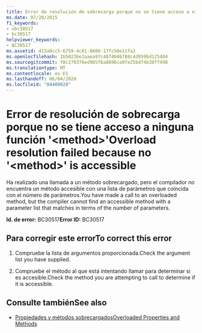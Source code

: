 ```yaml
---
title: Error de resolución de sobrecarga porque no se tiene acceso a ninguna función '<method>'
ms.date: 07/20/2015
f1_keywords:
- vbc30517
- bc30517
helpviewer_keywords:
- BC30517
ms.assetid: d13a0cc5-6759-4c81-8606-17fc50e11fa2
ms.openlocfilehash: 1b5023be1aaea97c4874046788c4d959bd125404
ms.sourcegitcommit: f8c270376ed905f6a8896ce0fe25b4f4b38ff498
ms.translationtype: MT
ms.contentlocale: es-ES
ms.lasthandoff: 06/04/2020
ms.locfileid: "84409028"
---
```

# <a name="overload-resolution-failed-because-no-method-is-accessible"></a><span data-ttu-id="e7c9d-102">Error de resolución de sobrecarga porque no se tiene acceso a ninguna función '\<method>'</span><span class="sxs-lookup"><span data-stu-id="e7c9d-102">Overload resolution failed because no '\<method>' is accessible</span></span>
<span data-ttu-id="e7c9d-103">Ha realizado una llamada a un método sobrecargado, pero el compilador no encuentra un método accesible con una lista de parámetros que coincida con el número de parámetros.</span><span class="sxs-lookup"><span data-stu-id="e7c9d-103">You have made a call to an overloaded method, but the compiler cannot find an accessible method with a parameter list that matches in terms of the number of parameters.</span></span>  
  
 <span data-ttu-id="e7c9d-104">**Id. de error:** BC30517</span><span class="sxs-lookup"><span data-stu-id="e7c9d-104">**Error ID:** BC30517</span></span>  
  
## <a name="to-correct-this-error"></a><span data-ttu-id="e7c9d-105">Para corregir este error</span><span class="sxs-lookup"><span data-stu-id="e7c9d-105">To correct this error</span></span>  
  
1. <span data-ttu-id="e7c9d-106">Compruebe la lista de argumentos proporcionada.</span><span class="sxs-lookup"><span data-stu-id="e7c9d-106">Check the argument list you have supplied.</span></span>  
  
2. <span data-ttu-id="e7c9d-107">Compruebe el método al que está intentando llamar para determinar si es accesible.</span><span class="sxs-lookup"><span data-stu-id="e7c9d-107">Check the method you are attempting to call to determine if it is accessible.</span></span>  
  
## <a name="see-also"></a><span data-ttu-id="e7c9d-108">Consulte también</span><span class="sxs-lookup"><span data-stu-id="e7c9d-108">See also</span></span>

- [<span data-ttu-id="e7c9d-109">Propiedades y métodos sobrecargados</span><span class="sxs-lookup"><span data-stu-id="e7c9d-109">Overloaded Properties and Methods</span></span>](../programming-guide/language-features/objects-and-classes/overloaded-properties-and-methods.md)
